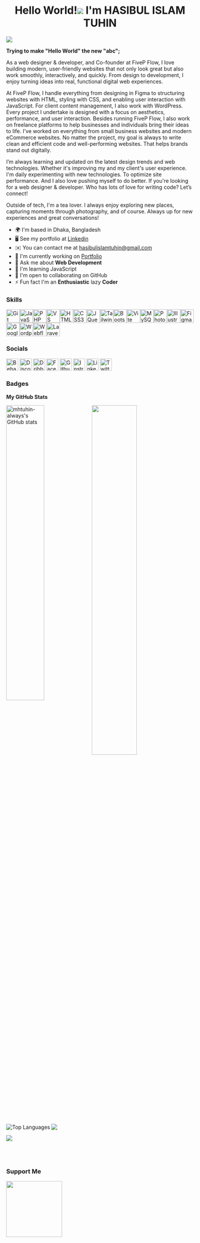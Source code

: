 <h1 align="center"> Hello World!<img src="https://user-images.githubusercontent.com/18350557/176309783-0785949b-9127-417c-8b55-ab5a4333674e.gif"/> I'm HASIBUL ISLAM TUHIN </h1>
<img src="https://pbs.twimg.com/profile_banners/1555879067945435136/1752743889/1500x500" />

<b>Trying to make "Hello World" the new "abc";</b>

As a web designer & developer, and Co-founder at FiveP Flow, I love building modern, user-friendly websites that not only look great but also work smoothly, interactively, and quickly. From design to development, I enjoy turning ideas into real, functional digital web experiences.

At FiveP Flow, I handle everything from designing in Figma to structuring websites with HTML, styling with CSS, and enabling user interaction with JavaScript. For client content management, I also work with WordPress. Every project I undertake is designed with a focus on aesthetics, performance, and user interaction.
Besides running FiveP Flow, I also work on freelance platforms to help businesses and individuals bring their ideas to life. I’ve worked on everything from small business websites and modern eCommerce websites. No matter the project, my goal is always to write clean and efficient code and well-performing websites. That helps brands stand out digitally.

I’m always learning and updated on the latest design trends and web technologies. Whether it's improving my and my client's user experience. I'm daily experimenting with new technologies. To optimize site performance. And I also love pushing myself to do better.
If you're looking for a web designer & developer. Who has lots of love for writing code? Let’s connect!

Outside of tech, I'm a tea lover. I always enjoy exploring new places, capturing moments through photography, and of course. Always up for new experiences and great conversations!

* 🌍  I'm based in Dhaka, Bangladesh
* 🖥️  See my portfolio at [Linkedin](http://www.linkedin.com/in/mhtuhin-always/)
* ✉️  You can contact me at [hasibulislamtuhin@gmail.com](mailto:hasibulislamtuhin@gmail.com)
* 🚀  I'm currently working on [Portfolio](http://https://fivepflow.com/)
* 💬  Ask me about **Web Development**
* 🧠  I'm learning JavaScript
* 🤝  I'm open to collaborating on GitHub
* ⚡  Fun fact I'm an **Enthusiastic** lazy **Coder**

### Skills

<p align="left">
<a href="https://git-scm.com/" target="_blank" rel="noreferrer"><img src="https://raw.githubusercontent.com/danielcranney/readme-generator/main/public/icons/skills/git-colored.svg" width="36" height="36" alt="Git" title="Git"/></a><a href="https://developer.mozilla.org/en-US/docs/Web/JavaScript" target="_blank" rel="noreferrer"><img src="https://raw.githubusercontent.com/danielcranney/readme-generator/main/public/icons/skills/javascript-colored.svg" width="36" height="36" alt="JavaScript" title="JavaScript"/></a><a href="https://www.php.net/" target="_blank" rel="noreferrer"><img src="https://raw.githubusercontent.com/danielcranney/readme-generator/main/public/icons/skills/php-colored.svg" width="36" height="36" alt="PHP" title="PHP"/></a><a href="https://code.visualstudio.com/" target="_blank" rel="noreferrer"><img src="https://raw.githubusercontent.com/danielcranney/readme-generator/main/public/icons/skills/visualstudiocode-colored.svg" width="36" height="36" alt="VS Code" title="VS Code"/></a><a href="https://developer.mozilla.org/en-US/docs/Glossary/HTML5" target="_blank" rel="noreferrer"><img src="https://raw.githubusercontent.com/danielcranney/readme-generator/main/public/icons/skills/html5-colored.svg" width="36" height="36" alt="HTML5" title="HTML5"/></a><a href="https://www.w3.org/TR/CSS/#css" target="_blank" rel="noreferrer"><img src="https://raw.githubusercontent.com/danielcranney/readme-generator/main/public/icons/skills/css3-colored.svg" width="36" height="36" alt="CSS3" title="CSS3"/></a><a href="https://jquery.com/" target="_blank" rel="noreferrer"><img src="https://raw.githubusercontent.com/danielcranney/readme-generator/main/public/icons/skills/jquery-colored.svg" width="36" height="36" alt="JQuery" title="JQuery"/></a><a href="https://tailwindcss.com/" target="_blank" rel="noreferrer"><img src="https://raw.githubusercontent.com/danielcranney/readme-generator/main/public/icons/skills/tailwindcss-colored.svg" width="36" height="36" alt="TailwindCSS" title="TailwindCSS"/></a><a href="https://getbootstrap.com/" target="_blank" rel="noreferrer"><img src="https://raw.githubusercontent.com/danielcranney/readme-generator/main/public/icons/skills/bootstrap-colored.svg" width="36" height="36" alt="Bootstrap" title="Bootstrap"/></a><a href="https://vitejs.dev/" target="_blank" rel="noreferrer"><img src="https://raw.githubusercontent.com/danielcranney/readme-generator/main/public/icons/skills/vite-colored.svg" width="36" height="36" alt="Vite" title="Vite"/></a><a href="https://www.mysql.com/" target="_blank" rel="noreferrer"><img src="https://raw.githubusercontent.com/danielcranney/readme-generator/main/public/icons/skills/mysql-colored.svg" width="36" height="36" alt="MySQL" title="MySQL"/></a><a href="https://www.adobe.com/uk/products/photoshop.html" target="_blank" rel="noreferrer"><img src="https://raw.githubusercontent.com/danielcranney/readme-generator/main/public/icons/skills/photoshop-colored.svg" width="36" height="36" alt="Photoshop" title="Photoshop"/></a><a href="https://www.adobe.com/uk/products/illustrator.html" target="_blank" rel="noreferrer"><img src="https://raw.githubusercontent.com/danielcranney/readme-generator/main/public/icons/skills/illustrator-colored.svg" width="36" height="36" alt="Illustrator" title="Illustrator"/></a><a href="https://www.figma.com/" target="_blank" rel="noreferrer"><img src="https://raw.githubusercontent.com/danielcranney/readme-generator/main/public/icons/skills/figma-colored.svg" width="36" height="36" alt="Figma" title="Figma"/></a><a href="https://cloud.google.com/" target="_blank" rel="noreferrer"><img src="https://raw.githubusercontent.com/danielcranney/readme-generator/main/public/icons/skills/googlecloud-colored.svg" width="36" height="36" alt="Google Cloud" title="Google Cloud"/></a><a href="https://wordpress.com" target="_blank" rel="noreferrer"><img src="https://raw.githubusercontent.com/danielcranney/readme-generator/main/public/icons/skills/wordpress-colored.svg" width="36" height="36" alt="Wordpress" title="Wordpress"/></a><a href="https://webflow.com/" target="_blank" rel="noreferrer"><img src="https://raw.githubusercontent.com/danielcranney/readme-generator/main/public/icons/skills/webflow-colored.svg" width="36" height="36" alt="Webflow" title="Webflow"/></a><a href="https://laravel.com/" target="_blank" rel="noreferrer"><img src="https://raw.githubusercontent.com/danielcranney/readme-generator/main/public/icons/skills/laravel-colored.svg" width="36" height="36" alt="Laravel" title="Laravel"/></a>
</p>

### Socials

<p align="left"> <a href="https://www.behance.com/mhtuhin-always" target="_blank" rel="noreferrer"><img src="https://raw.githubusercontent.com/danielcranney/readme-generator/main/public/icons/socials/behance.svg" width="32" height="32" alt="Behance" title="Behance" /></a> <a href="https://discord.com/users/mhtuhin60964241" target="_blank" rel="noreferrer"><img src="https://raw.githubusercontent.com/danielcranney/readme-generator/main/public/icons/socials/discord.svg" width="32" height="32" alt="Discord" title="Discord" /></a> <a href="https://www.dribbble.com/mhtuhin" target="_blank" rel="noreferrer"><img src="https://raw.githubusercontent.com/danielcranney/readme-generator/main/public/icons/socials/dribbble.svg" width="32" height="32" alt="Dribble" title="Dribble" /></a> <a href="https://www.facebook.com/mhtuhin.always" target="_blank" rel="noreferrer"><img src="https://raw.githubusercontent.com/danielcranney/readme-generator/main/public/icons/socials/facebook.svg" width="32" height="32" alt="Facebook" title="Facebook" /></a> <a href="https://www.github.com/mhtuhin-always" target="_blank" rel="noreferrer"><img src="https://raw.githubusercontent.com/danielcranney/readme-generator/main/public/icons/socials/github.svg" width="32" height="32" alt="Github" title="Github" /></a> <a href="http://www.instagram.com/mhtuhin.always/" target="_blank" rel="noreferrer"><img src="https://raw.githubusercontent.com/danielcranney/readme-generator/main/public/icons/socials/instagram.svg" width="32" height="32" alt="Instragram" title="Instragram" /></a> <a href="https://www.linkedin.com/in/mhtuhin-always" target="_blank" rel="noreferrer"><img src="https://raw.githubusercontent.com/danielcranney/readme-generator/main/public/icons/socials/linkedin.svg" width="32" height="32" alt="LinkedIn" title="LinkedIn" /></a> <a href="https://www.x.com/mhtuhin_always" target="_blank" rel="noreferrer"><img src="https://raw.githubusercontent.com/danielcranney/readme-generator/main/public/icons/socials/twitter.svg" width="32" height="32" alt="Twitter" title="Twitter" /></a></p>

### Badges

<b>My GitHub Stats</b>

<a href="http://www.github.com/mhtuhin-always"><img width="45%" align="left" src="https://github-readme-stats.vercel.app/api?username=mhtuhin-always&show_icons=true&hide=&count_private=true&title_color=0891b2&text_color=ffffff&icon_color=0891b2&bg_color=1c1917&hide_border=true&show_icons=true" alt="mhtuhin-always's GitHub stats" /></a>

<a href="http://www.github.com/mhtuhin-always"><img width="49%" align="center" src="https://github-readme-streak-stats.herokuapp.com/?user=mhtuhin-always&stroke=ffffff&background=1c1917&ring=0891b2&fire=0891b2&currStreakNum=ffffff&currStreakLabel=0891b2&sideNums=ffffff&sideLabels=ffffff&dates=ffffff&hide_border=true" /></a>

<a href="https://github.com/mhtuhin-always" ><img align="left" src="https://github-readme-stats.vercel.app/api/top-langs/?username=mhtuhin-always&langs_count=10&title_color=0891b2&text_color=ffffff&icon_color=0891b2&bg_color=1c1917&hide_border=true&locale=en&custom_title=Top%20%Languages" alt="Top Languages" /></a>
<a href="https://github.com/mhtuhin-always/lazarev" ><img align="center" src="https://github-readme-stats.vercel.app/api/pin/?username=mhtuhin-always&repo=lazarev&title_color=0891b2&text_color=ffffff&icon_color=0891b2&bg_color=1c1917&hide_border=true&locale=en" /></a>

<a href="https://github.com/mhtuhin-always/Frontend-Mentor" ><img align="center" src="https://github-readme-stats.vercel.app/api/pin/?username=mhtuhin-always&repo=Frontend-Mentor&title_color=0891b2&text_color=ffffff&icon_color=0891b2&bg_color=1c1917&hide_border=true&locale=en" /></a>

</br>
</br>

### Support Me
<a href="https://www.buymeacoffee.com/mhtuhin"><img align="left" src="https://cdn.buymeacoffee.com/buttons/v2/default-yellow.png" width="150"/></a>
